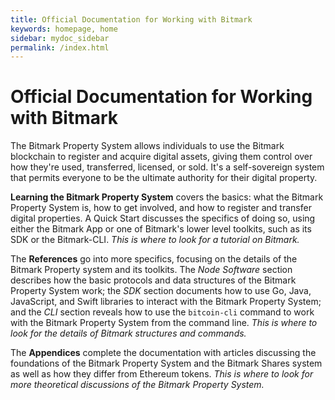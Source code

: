 ```yaml
---
title: Official Documentation for Working with Bitmark
keywords: homepage, home
sidebar: mydoc_sidebar
permalink: /index.html
---
```


# Official Documentation for Working with Bitmark

The Bitmark Property System allows individuals to use the Bitmark blockchain to register and acquire digital assets, giving them control over how they're used, transferred, licensed, or sold. It's a self-sovereign system that permits everyone to be the ultimate authority for their digital property.

__Learning the Bitmark Property System__ covers the basics: what the Bitmark Property System is, how to get involved, and how to register and transfer digital properties. A Quick Start discusses the specifics of doing so, using either the Bitmark App or one of Bitmark's lower level toolkits, such as its SDK or the Bitmark-CLI. _This is where to look for a tutorial on Bitmark._

The __References__ go into more specifics, focusing on the details of the Bitmark Property system and its toolkits. The _Node Software_ section describes how the basic protocols and data structures of the Bitmark Property System work; the _SDK_ section documents how to use Go, Java, JavaScript, and Swift libraries to interact with the Bitmark Property System; and the _CLI_ section reveals how to use the `bitcoin-cli` command to work with the Bitmark Property System from the command line. _This is where to look for the details of Bitmark structures and commands._

The __Appendices__ complete the documentation with articles discussing the foundations of the Bitmark Property System and the Bitmark Shares system as well as how they differ from Ethereum tokens. _This is where to look for more theoretical discussions of the Bitmark Property System._
